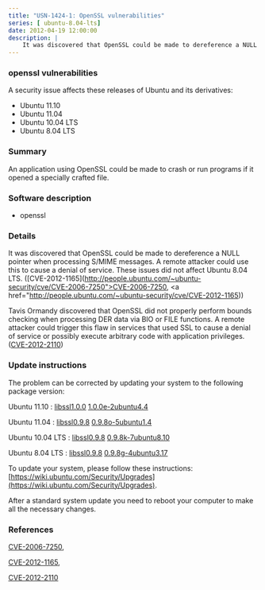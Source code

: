 ```yaml
---
title: "USN-1424-1: OpenSSL vulnerabilities"
series: [ ubuntu-8.04-lts]
date: 2012-04-19 12:00:00
description: |
    It was discovered that OpenSSL could be made to dereference a NULL pointer when processing S/MIME messages. A remote attacker could use this to cause a denial of service. These issues did not affect Ubuntu 8.04 LTS. ([CVE-2012-1165](http://people.ubuntu.com/~ubuntu-security/cve/CVE-2006-7250">CVE-2006-7250</a>, <a href="http://people.ubuntu.com/~ubuntu-security/cve/CVE-2012-1165))
--- 
```

 
### openssl vulnerabilities

A security issue affects these releases of Ubuntu and its derivatives:

* Ubuntu 11.10
* Ubuntu 11.04
* Ubuntu 10.04 LTS
* Ubuntu 8.04 LTS

### Summary

An application using OpenSSL could be made to crash or run programs if it opened a specially crafted file.

### Software description

* openssl 

### Details

It was discovered that OpenSSL could be made to dereference a NULL pointer when processing S/MIME messages. A remote attacker could use this to cause a denial of service. These issues did not affect Ubuntu 8.04 LTS. ([CVE-2012-1165](http://people.ubuntu.com/~ubuntu-security/cve/CVE-2006-7250">CVE-2006-7250</a>, <a href="http://people.ubuntu.com/~ubuntu-security/cve/CVE-2012-1165))

Tavis Ormandy discovered that OpenSSL did not properly perform bounds checking when processing DER data via BIO or FILE functions. A remote attacker could trigger this flaw in services that used SSL to cause a denial of service or possibly execute arbitrary code with application privileges. ([CVE-2012-2110](http://people.ubuntu.com/~ubuntu-security/cve/CVE-2012-2110)) 

### Update instructions

The problem can be corrected by updating your system to the following package version:

Ubuntu 11.10
 : [libssl1.0.0](https://launchpad.net/ubuntu/+source/openssl) <span> [1.0.0e-2ubuntu4.4](https://launchpad.net/ubuntu/+source/openssl/1.0.0e-2ubuntu4.4) </span> 

Ubuntu 11.04
 : [libssl0.9.8](https://launchpad.net/ubuntu/+source/openssl) <span> [0.9.8o-5ubuntu1.4](https://launchpad.net/ubuntu/+source/openssl/0.9.8o-5ubuntu1.4) </span> 

Ubuntu 10.04 LTS
 : [libssl0.9.8](https://launchpad.net/ubuntu/+source/openssl) <span> [0.9.8k-7ubuntu8.10](https://launchpad.net/ubuntu/+source/openssl/0.9.8k-7ubuntu8.10) </span> 

Ubuntu 8.04 LTS
 : [libssl0.9.8](https://launchpad.net/ubuntu/+source/openssl) <span> [0.9.8g-4ubuntu3.17](https://launchpad.net/ubuntu/+source/openssl/0.9.8g-4ubuntu3.17) </span> 

To update your system, please follow these instructions: [https://wiki.ubuntu.com/Security/Upgrades](https://wiki.ubuntu.com/Security/Upgrades).

After a standard system update you need to reboot your computer to make all the necessary changes. 

### References

 [CVE-2006-7250](http://people.ubuntu.com/~ubuntu-security/cve/CVE-2006-7250), 

 [CVE-2012-1165](http://people.ubuntu.com/~ubuntu-security/cve/CVE-2012-1165), 

 [CVE-2012-2110](http://people.ubuntu.com/~ubuntu-security/cve/CVE-2012-2110)
 
